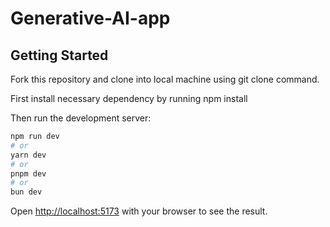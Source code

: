 # Generative-AI-app

## Getting Started

Fork this repository and clone into local machine using git clone command.

First install necessary dependency by running
npm install

Then run the development server:

```bash
npm run dev
# or
yarn dev
# or
pnpm dev
# or
bun dev
```

Open [http://localhost:5173](http://localhost:5173) with your browser to see the result.


